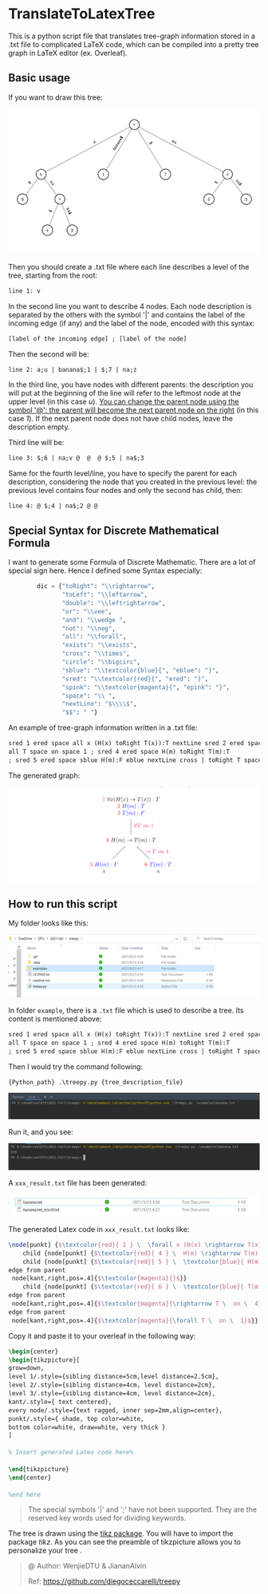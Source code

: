# TranslateToLatexTree #

This is a python script file that translates tree-graph information stored in a .txt file to complicated LaTeX code, which can be compiled into a pretty tree graph in LaTeX editor (ex. Overleaf).

## Basic usage

If you want to draw this tree:


![Banana tree](https://github.com/diegoceccarelli/treepy/raw/master/examples/banana.png)

Then you should create a .txt file where each line describes a level of the tree, starting from the root:

```txt
line 1: v
```

In the second line you want to describe 4 nodes. Each node description is separated by the others with the symbol '|' and contains the label of the incoming edge (if any) and the label of the node, encoded with this syntax: 

```txt
[label of the incoming edge] ; [label of the node]
```

Then the second will be: 

```
line 2: a;u | banana$;1 | $;7 | na;z
```

In the third line, you have nodes with different parents: the description you will put at the beginning of the line will refer to the leftmost node at the upper level (in this case *u*). <u>You can change the parent node using the symbol '@': the parent will become the next parent node on the right</u> (in this case *1*). If the next parent node does not  have child nodes, leave the description empty.

Third line will be: 	

```txt
line 3: $;6	| na;v @  @  @ $;5 | na$;3
```

Same for the fourth level/line, you have to specify the parent for each description, considering the node that you 
created in the previous level: the previous level contains four nodes and only the second has child, then:

```txt
line 4: @ $;4 | na$;2 @ @ 
```



## Special Syntax for Discrete Mathematical Formula

I want to generate some Formula of Discrete Mathematic. There are a lot of special sign here. Hence I defined some Syntax especially:

```python
        dic = {"toRight": "\\rightarrow",
               "toLeft": "\\leftarrow",
               "double": "\\leftrightarrow",
               "or": "\\vee",
               "and": "\\wedge ",
               "not": "\\neg",
               "all": "\\forall",
               "exists": "\\exists",
               "cross": "\\times",
               "circle": "\\bigcirc",
               "sblue": "\\textcolor{blue}{", "eblue": "}",
               "sred": "\\textcolor{red}{", "ered": "}",
               "spink": "\\textcolor{magenta}{", "epink": "}",
               "space": "\\ ",
               "nextLine": "$\\\\$",
               "$$": " "}
```

An example of tree-graph information written in a .txt file:

``` txt
sred 1 ered space all x (H(x) toRight T(x)):T nextLine sred 2 ered space sblue H(m):T eblue nextLine sred 3 ered space sblue T(m):F eblue
all T space on space 1 ; sred 4 ered space H(m) toRight T(m):T
; sred 5 ered space sblue H(m):F eblue nextLine cross | toRight T space on space 4 ; sred 6 ered space sblue T(m):T eblue nextLine cross
```

The generated graph:

![image-20211027153518283](https://raw.githubusercontent.com/JiananAlvin/ImageBed/master/202110271535494.png)

## How to run this script ##

My folder looks like this:

![image-20210923042034398](https://raw.githubusercontent.com/gggdttt/ImageBeds/master/img/202109230420476.png)

In folder `example`, there is a `.txt` file which is used to describe a tree. Its content is mentioned above:

```txt
sred 1 ered space all x (H(x) toRight T(x)):T nextLine sred 2 ered space sblue H(m):T eblue nextLine sred 3 ered space sblue T(m):F eblue
all T space on space 1 ; sred 4 ered space H(m) toRight T(m):T
; sred 5 ered space sblue H(m):F eblue nextLine cross | toRight T space on space 4 ; sred 6 ered space sblue T(m):T eblue nextLine cross
```

Then I would try the command following:

```bas
{Python_path} .\treepy.py {tree_description_file}
```

![image-20210923041905791](https://raw.githubusercontent.com/gggdttt/ImageBeds/master/img/202109230419856.png)

Run it, and you see:

![image-20210923042250478](https://raw.githubusercontent.com/gggdttt/ImageBeds/master/img/202109230422553.png)

A `xxx_result.txt` file has been generated:

![image-20210923042336812](https://raw.githubusercontent.com/gggdttt/ImageBeds/master/img/202109230423880.png)

The generated Latex code in `xxx_result.txt` looks like:

```latex
\node[punkt] {$\textcolor{red}{ 1 } \  \forall x (H(x) \rightarrow T(x)):T $\\$ \textcolor{red}{ 2 } \  \textcolor{blue}{ H(m):T } $\\$ \textcolor{red}{ 3 } \  \textcolor{blue}{ T(m):F }$}
	child {node[punkt] {$\textcolor{red}{ 4 } \  H(m) \rightarrow T(m):T$}
	child {node[punkt] {$\textcolor{red}{ 5 } \  \textcolor{blue}{ H(m):F } $\\$ \times$}
edge from parent
 node[kant,right,pos=.4]{$\textcolor{magenta}{}$}}
	child {node[punkt] {$\textcolor{red}{ 6 } \  \textcolor{blue}{ T(m):T } $\\$ \times$}
edge from parent
 node[kant,right,pos=.4]{$\textcolor{magenta}{\rightarrow T \  on \  4}$}}
edge from parent
 node[kant,right,pos=.4]{$\textcolor{magenta}{\forall T \  on \  1}$}};
```

Copy it and paste it to your overleaf in the following way:

```latex
\begin{center}
\begin{tikzpicture}[
grow=down,
level 1/.style={sibling distance=5cm,level distance=2.5cm},
level 2/.style={sibling distance=4cm, level distance=2cm},
level 3/.style={sibling distance=4cm, level distance=2cm},
kant/.style={ text centered},
every node/.style={text ragged, inner sep=2mm,align=center},
punkt/.style={ shade, top color=white,
bottom color=white, draw=white, very thick }
]

% Insert generated Latex code here%

\end{tikzpicture}
\end{center}

%end here
```
> The special symbols '|' and ';' have not been supported. They are the reserved key words used for dividing keywords.

The tree is drawn using the [tikz package](http://www.texample.net/tikz/). You will have to import the package *tikz*. As you can see the preamble of tikzpicture allows you to personalize your tree .




> @ Author: WenjieDTU & JiananAlvin
>
> Ref: https://github.com/diegoceccarelli/treepy

